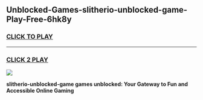 
## Unblocked-Games-slitherio-unblocked-game-Play-Free-6hk8y
<h3>
<a href="https://premium76.site?title=slitherio-unblocked-game&ref=22A">CLICK TO PLAY</a></h3>
<hr>

<h3>
<a href="https://premium76.site?title=slitherio-unblocked-game&ref=22A">CLICK 2 PLAY</a>
  
</h3>

<a href="https://premium76.site?title=slitherio-unblocked-game&ref=22A"><img src="https://clearcache.store/games.png"></a>


**slitherio-unblocked-game games unblocked: Your Gateway to Fun and Accessible Online Gaming**
